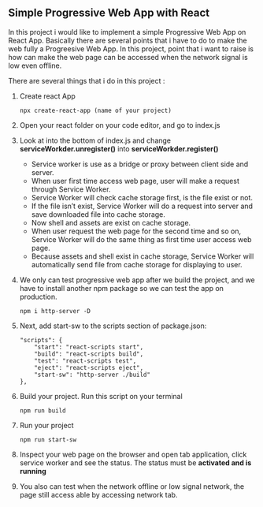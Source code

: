 ## Simple Progressive Web App with React

In this project i would like to implement a simple Progressive Web App on React App. Basically there are several points that i have to do to make the web fully a Progreesive Web App. In this project, point that i want to raise is how can make the web page can be accessed when the network signal is low even offline.

There are several things that i do in this project :
1.  Create react App
      ```
      npx create-react-app (name of your project)
      ```

2.  Open your react folder on your code editor, and go to index.js
3.  Look at into the bottom of index.js and change **serviceWorkder.unregister()** into **serviceWorkder.register()**
      - Service worker is use as a bridge or proxy between client side and server.
      - When user first time access web page, user will make a request through Service Worker.
	- Service Worker will check cache storage first, is the file exist or not.
	- If the file isn’t exist, Service Worker will do a request into server and save downloaded file into cache storage.
	- Now shell and assets are exist on cache storage.
	- When user request the web page for the second time and so on, Service Worker will do the same thing as first time user                  access web page.
	- Because assets and shell exist in cache storage, Service Worker will automatically send file from cache storage for displaying to user.

4.  We only can test progressive web app after we build the project, and we have to install another npm package so we can test the app on production.
    ```
    npm i http-server -D
    ```

5.  Next, add start-sw to the scripts section of package.json:
    ```
    "scripts": {
        "start": "react-scripts start",
        "build": "react-scripts build",
        "test": "react-scripts test",
        "eject": "react-scripts eject",
        "start-sw": "http-server ./build"
    },
    ```

6.  Build your project. Run this script on your terminal
    ```
    npm run build
    ```

7.  Run your project
    ```
    npm run start-sw
    ```

8.  Inspect your web page on the browser and open tab application, click service worker and see the status. The status must be **activated and is running**

9.  You also can test when the network offline or low signal network, the page still access able by accessing network tab.
